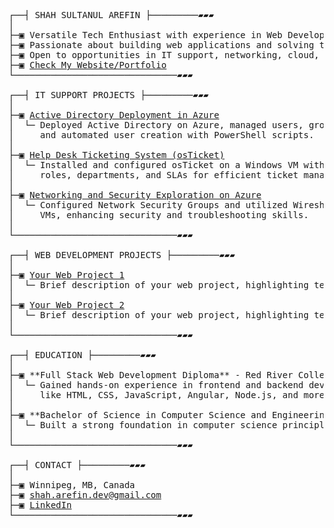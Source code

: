 <pre>
┌──┤ SHAH SULTANUL AREFIN ├─────────▰▰▰
│
├─▣ Versatile Tech Enthusiast with experience in Web Development and IT Support.
├─▣ Passionate about building web applications and solving technical challenges.
├─▣ Open to opportunities in IT support, networking, cloud, and web development.
├─▣ <a href="https://tanweer-dot-dev.vercel.app" target="_blank">Check My Website/Portfolio</a>
└───────────────────────────────▰▰▰

┌──┤ IT SUPPORT PROJECTS ├─────────▰▰▰
│
├─▣ <a href="https://github.com/shahsarefin/Active-Directory-Implementation-in-Azure" target="_blank">Active Directory Deployment in Azure</a>
│  └─ Deployed Active Directory on Azure, managed users, groups, and group policies, 
│     and automated user creation with PowerShell scripts.
│
├─▣ <a href="https://github.com/shahsarefin/Help-Desk-Ticketing-System-osTicket-" target="_blank">Help Desk Ticketing System (osTicket)</a>
│  └─ Installed and configured osTicket on a Windows VM with IIS, PHP, and MySQL, setting up 
│     roles, departments, and SLAs for efficient ticket management.
│
├─▣ <a href="https://github.com/shahsarefin/Networking-and-Security-Exploration-on-Azure" target="_blank">Networking and Security Exploration on Azure</a>
│  └─ Configured Network Security Groups and utilized Wireshark to analyze traffic between 
│     VMs, enhancing security and troubleshooting skills.
│
└───────────────────────────────▰▰▰

┌──┤ WEB DEVELOPMENT PROJECTS ├─────────▰▰▰
│
├─▣ <a href="https://github.com/YOUR-WEB-PROJECT" target="_blank">Your Web Project 1</a>
│  └─ Brief description of your web project, highlighting technologies used and features.
│
├─▣ <a href="https://github.com/YOUR-WEB-PROJECT" target="_blank">Your Web Project 2</a>
│  └─ Brief description of your web project, highlighting technologies used and features.
│
└───────────────────────────────▰▰▰

┌──┤ EDUCATION ├─────────▰▰▰
│
├─▣ **Full Stack Web Development Diploma** - Red River College, Winnipeg, Canada
│  └─ Gained hands-on experience in frontend and backend development, working with technologies 
│     like HTML, CSS, JavaScript, Angular, Node.js, and more.
│
├─▣ **Bachelor of Science in Computer Science and Engineering** - Metropolitan University, Bangladesh
│  └─ Built a strong foundation in computer science principles, programming, and problem-solving skills.
│
└───────────────────────────────▰▰▰

┌──┤ CONTACT ├─────────▰▰▰
│
├─▣ Winnipeg, MB, Canada
├─▣ <a href="mailto:shah.arefin.dev@gmail.com">shah.arefin.dev@gmail.com</a>
├─▣ <a href="https://www.linkedin.com/in/shahsarefin" target="_blank">LinkedIn</a>
└───────────────────────────────▰▰▰
</pre>
